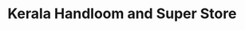 ---
title: "Kerala Handloom and Super Store"
url: /secunderabad/kerala-handloom-and-super-store/
shop: Supermarkt
---
